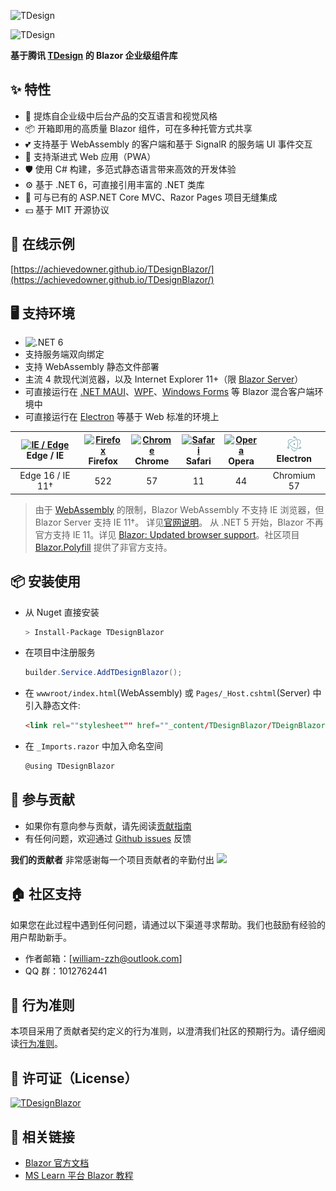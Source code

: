 ![TDesign](https://tdesign.gtimg.com/site/TDesign.png)

![TDesign](https://user-images.githubusercontent.com/88708072/147124305-fbb74f9f-65b2-44f9-9f1c-e812ce63a547.gif)

**基于腾讯 [TDesign](https://tdesign.tencent.com/) 的 Blazor 企业级组件库**

## ✨ 特性

- 🌈 提炼自企业级中后台产品的交互语言和视觉风格
- 📦 开箱即用的高质量 Blazor 组件，可在多种托管方式共享
- 💕 支持基于 WebAssembly 的客户端和基于 SignalR 的服务端 UI 事件交互
- 🎨 支持渐进式 Web 应用（PWA）
- 🛡 使用 C# 构建，多范式静态语言带来高效的开发体验
- ⚙️ 基于 .NET 6，可直接引用丰富的 .NET 类库
- 🎁 可与已有的 ASP.NET Core MVC、Razor Pages 项目无缝集成
- 💴 基于 MIT 开源协议

## 🌈 在线示例
[https://achievedowner.github.io/TDesignBlazor/](https://achievedowner.github.io/TDesignBlazor/)

## 🖥 支持环境

- ![.NET 6](https://img.shields.io/badge/.NET-v6.0-green)
- 支持服务端双向绑定
- 支持 WebAssembly 静态文件部署
- 主流 4 款现代浏览器，以及 Internet Explorer 11+（限 [Blazor Server](https://docs.microsoft.com/en-us/aspnet/core/blazor/supported-platforms?view=aspnetcore-3.1&WT.mc_id=DT-MVP-5003987)）
- 可直接运行在 [.NET MAUI](https://dotnet.microsoft.com/zh-cn/apps/maui?WT.mc_id=DT-MVP-5003987)、[WPF](https://docs.microsoft.com/en-us/aspnet/core/blazor/hybrid/tutorials/wpf?view=aspnetcore-6.0&WT.mc_id=DT-MVP-5003987)、[Windows Forms](https://docs.microsoft.com/en-us/aspnet/core/blazor/hybrid/tutorials/windows-forms?view=aspnetcore-6.0) 等 Blazor 混合客户端环境中
- 可直接运行在 [Electron](http://electron.atom.io/) 等基于 Web 标准的环境上

| [<img src="https://raw.githubusercontent.com/alrra/browser-logos/master/src/edge/edge_48x48.png" alt="IE / Edge" width="24px" height="24px" />](http://godban.github.io/browsers-support-badges/)</br> Edge / IE | [<img src="https://raw.githubusercontent.com/alrra/browser-logos/master/src/firefox/firefox_48x48.png" alt="Firefox" width="24px" height="24px" />](http://godban.github.io/browsers-support-badges/)</br>Firefox | [<img src="https://raw.githubusercontent.com/alrra/browser-logos/master/src/chrome/chrome_48x48.png" alt="Chrome" width="24px" height="24px" />](http://godban.github.io/browsers-support-badges/)</br>Chrome | [<img src="https://raw.githubusercontent.com/alrra/browser-logos/master/src/safari/safari_48x48.png" alt="Safari" width="24px" height="24px" />](http://godban.github.io/browsers-support-badges/)</br>Safari | [<img src="https://raw.githubusercontent.com/alrra/browser-logos/master/src/opera/opera_48x48.png" alt="Opera" width="24px" height="24px" />](http://godban.github.io/browsers-support-badges/)</br>Opera | [<img src="https://raw.githubusercontent.com/alrra/browser-logos/master/src/electron/electron_48x48.png" alt="Electron" width="24px" height="24px" />](http://godban.github.io/browsers-support-badges/)</br>Electron |
| :-------------------------------------------------------------------------------------------------------------------------------------------------------------------------------------------------: | :--------------------------------------------------------------------------------------------------------------------------------------------------------------------------------------------------: | :----------------------------------------------------------------------------------------------------------------------------------------------------------------------------------------------: | :----------------------------------------------------------------------------------------------------------------------------------------------------------------------------------------------: | :------------------------------------------------------------------------------------------------------------------------------------------------------------------------------------------: | :------------------------------------------------------------------------------------------------------------------------------------------------------------------------------------------------------: |
|                                                                                          Edge 16 / IE 11†                                                                                           |                                                                                                 522                                                                                                  |                                                                                                57                                                                                                |                                                                                                11                                                                                                |                                                                                              44                                                                                              |                                                                                               Chromium 57                                                                                                |

> 由于 [WebAssembly](https://webassembly.org) 的限制，Blazor WebAssembly 不支持 IE 浏览器，但 Blazor Server 支持 IE 11†。 详见[官网说明](https://docs.microsoft.com/en-us/aspnet/core/blazor/supported-platforms?view=aspnetcore-3.1&WT.mc_id=DT-MVP-5003987)。
> 从 .NET 5 开始，Blazor 不再官方支持 IE 11。详见 [Blazor: Updated browser support](https://docs.microsoft.com/en-us/dotnet/core/compatibility/aspnet-core/5.0/blazor-browser-support-updated)。社区项目 [Blazor.Polyfill](https://github.com/Daddoon/Blazor.Polyfill) 提供了非官方支持。


## 📦 安装使用
- 从 Nuget 直接安装
    ```bash
    > Install-Package TDesignBlazor
    ```

- 在项目中注册服务
    ```cs
    builder.Service.AddTDesignBlazor();
    ```

- 在 `wwwroot/index.html`(WebAssembly) 或 `Pages/_Host.cshtml`(Server) 中引入静态文件:
    ```html
    <link rel=""stylesheet"" href=""_content/TDesignBlazor/TDeignBlazor.css"" />
    ```
- 在 `_Imports.razor` 中加入命名空间
    ```cs
    @using TDesignBlazor
    ```

## :pencil: 参与贡献
* 如果你有意向参与贡献，请先阅读[贡献指南](./Contributing.md)
* 有任何问题，欢迎通过 [Github issues](https://github.com/AchievedOwner/TDesignBlazor/issues) 反馈

**我们的贡献者**
非常感谢每一个项目贡献者的辛勤付出
<a href="https://github.com/AchievedOwner/TDesignBlazor/graphs/contributors">
  <img src="https://contrib.rocks/image?repo=AchievedOwner/TDesignBlazor" />
</a>

## :house: 社区支持
如果您在此过程中遇到任何问题，请通过以下渠道寻求帮助。我们也鼓励有经验的用户帮助新手。
* 作者邮箱：[william-zzh@outlook.com]
* QQ 群：1012762441

## :triangular_flag_on_post: 行为准则
本项目采用了贡献者契约定义的行为准则，以澄清我们社区的预期行为。请仔细阅读[行为准则](./CodeOfConduct.md)。

## :newspaper: 许可证（License）
[![TDesignBlazor](https://img.shields.io/badge/License-MIT-blue?style=flat-square)](https://github.com/AchievedOwner/TDesignBlazor/blob/master/LICENSE.md)

## 🔗 相关链接
- [Blazor 官方文档](https://docs.microsoft.com/zh-cn/aspnet/core/blazor/?WT.mc_id=DT-MVP-5003987)
- [MS Learn 平台 Blazor 教程](https://docs.microsoft.com/zh-cn/learn/modules/build-blazor-webassembly-visual-studio-code/?WT.mc_id=DT-MVP-5003987)